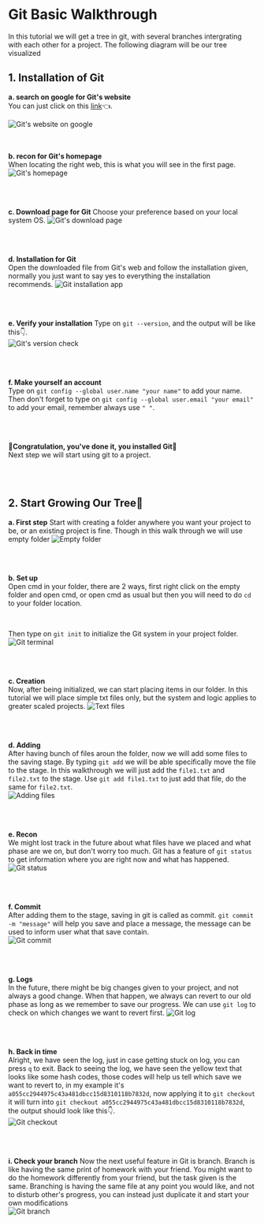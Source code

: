 # Git Basic Walkthrough

In this tutorial we will get a tree in git, with several branches intergrating with each other for a project. The following diagram will be our tree visualized  

## 1. Installation of Git
**a. search on google for Git's website**  
You can just click on this [link](https://git-scm.com/)👈.  

![Git's website on google](imgs/searchGit.jpg)  
<br>
<br>

**b. recon for Git's homepage**  
When locating the right web, this is what you will see in the first page.
![Git's homepage](imgs/gitHomePage.jpg)  

<br>
<br>

**c. Download page for Git**
Choose your preference based on your local system OS.
![Git's download page](imgs/gitDownloadPage.jpg)

<br>
<br>

**d. Installation for Git**  
Open the downloaded file from Git's web and follow the installation given, normally you just want to say yes to everything the installation recommends.
![Git installation app](imgs/gitInstallPage.jpeg)

<br>
<br>

**e. Verify your installation**
Type on `git --version`, and the output will be like this👇.  
![Git's version check](imgs/gitVersion.jpg)

<br>
<br>

**f. Make yourself an account**  
Type on `git config --global user.name "your name"` to add your name. Then don't forget to type on `git config --global user.email "your email"` to add your email, remember always use ` " " `.

<br>
<br>

**🎉Congratulation, you've done it, you installed Git🎊**  
Next step we will start using git to a project.


<br>
<br>

## 2. Start Growing Our Tree🌳
**a. First step**
Start with creating a folder anywhere you want your project to be, or an existing project is fine. Though in this walk through we will use empty folder
![Empty folder](imgs/emptyFolder.png)

<br>
<br>

**b. Set up**  
Open cmd in your folder, there are 2 ways, first right click on the empty folder and open cmd, or open cmd as usual but then you will need to do `cd` to your folder location.  

<br>

Then type on `git init` to initialize the Git system in your project folder.  
![Git terminal](imgs/gitInitTerminal.png)

 <br>
 <br>

**c. Creation**  
Now, after being initialized, we can start placing items in our folder. In this tutorial we will place simple txt files only, but the system and logic applies to greater scaled projects.
![Text files](imgs/textFiles.png)

 <br>
 <br>

**d. Adding**  
After having bunch of files aroun the folder, now we will add some files to the saving stage. By typing `git add` we will be able specifically move the file to the stage. In this walkthrough we will just add the `file1.txt` and `file2.txt` to the stage. Use `git add file1.txt` to just add that file, do the same for `file2.txt`.  
![Adding files](/imgs/gitAdd.png)

 <br>
 <br>

**e. Recon**  
We might lost track in the future about what files have we placed and what phase are we on, but don't worry too much. Git has a feature of `git status` to get information where you are right now and what has happened.  
![Git status](imgs/gitStatus.png)

 <br>
 <br>

**f. Commit**  
After adding them to the stage, saving in git is called as commit. `git commit -m "message"` will help you save and place a message, the message can be used to inform user what that save contain.  
![Git commit](imgs/gitCommit.png)

 <br>
 <br>

**g. Logs**  
In the future, there might be big changes given to your project, and not always a good change. When that happen, we always can revert to our old phase as long as we remember to save our progress. We can use `git log` to check on which changes we want to revert first.
![Git log](imgs/gitLog.png)

 <br>
 <br>

**h. Back in time**  
Alright, we have seen the log, just in case getting stuck on log, you can press `q` to exit. Back to seeing the log, we have seen the yellow text that looks like some hash codes, those codes will help us tell which save we want to revert to, in my example it's `a055cc2944975c43a481dbcc15d8310118b7832d`, now applying it to `git checkout` it will turn into `git checkout a055cc2944975c43a481dbcc15d8310118b7832d`, the output should look like this👇.  
![Git checkout](imgs/gitCheckout.png)

 <br>
 <br>

**i. Check your branch**
Now the next useful feature in Git is branch. Branch is like having the same print of homework with your friend.
You might want to do the homework differently from your friend, but the task given is the same. Branching is having the same file at any point you would like, and not to disturb other's progress, you can instead just duplicate it and start your own modifications  
![Git branch](imgs/gitBranch.png)